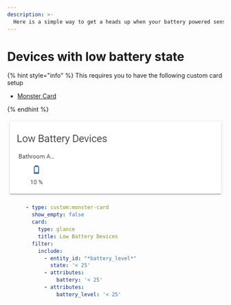 ```yaml
---
description: >-
  Here is a simple way to get a heads up when your battery powered sensors get close to dying.
---
```


# Devices with low battery state

{% hint style="info" %}
This requires you to have the following custom card setup

* [Monster Card](https://github.com/ciotlosm/custom-lovelace/tree/master/monster-card)

{% endhint %}

![Sample image](../.gitbook/assets/monster-low-battery.png)

```yaml
      - type: custom:monster-card
        show_empty: false
        card:
          type: glance
          title: Low Battery Devices
        filter:
          include:
            - entity_id: "*battery_level*"
              state: '< 25'
            - attributes:
                battery: '< 25'
            - attributes:
                battery_level: '< 25'
```
